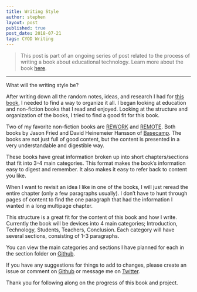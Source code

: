 ```yaml
---
title: Writing Style
author: stephen
layout: post
published: true
post_date: 2018-07-21
tags: CYOD Writing
---
```

<blockquote>This post is part of an ongoing series of post related to the process of writing a book about educational technology. Learn more about the book <a href="https://swoicik.com/cyod/">here</a>.

</blockquote>

<hr>

What will the writing style be?

After writing down all the random notes, ideas, and research I had for <a href="/cyod">this book</a>, I needed to find a way to organize it all. I began looking at education and non-fiction books that I read and enjoyed. Looking at the structure and organization of the books, I tried to find a good fit for this book.

Two of my favorite non-fiction books are <a href="https://basecamp.com/books/rework">REWORK</a> and <a href="https://basecamp.com/books/remote">REMOTE</a>. Both books by Jason Fried and David Heinemeier Hansson of <a href="https://basecamp.com/">Basecamp</a>. The books are not just full of good content, but the content is presented in a very understandable and digestible way.

These books have great information broken up into short chapters/sections that fit into 3-4 main categories. This format makes the book’s information easy to digest and remember. It also makes it easy to refer back to content you like.

When I want to revisit an idea I like in one of the books, I will just reread the entire chapter (only a few paragraphs usually). I don’t have to hunt through pages of content to find the one paragraph that had the information I wanted in a long multipage chapter.

This structure is a great fit for the content of this book and how I write. Currently the book will be devices into 4 main categories; Introduction, Technology, Students, Teachers, Conclusion. Each category will have several sections, consisting of 1-3 paragraphs.

You can view the main categories and sections I have planned for each in the section folder on <a href="https://github.com/swoicik/cyod/tree/master/Sections">Github</a>.

If you have any suggestions for things to add to changes, please create an issue or comment on <a href="https://github.com/swoicik/cyod">Github</a> or message me on <a href="https://twitter.com/swoicik">Twitter</a>.

Thank you for following along on the progress of this book and project.
